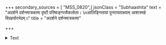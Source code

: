 +++
secondary_sources = [ "MSS_0820",]
jsonClass = "Subhaashita"
text = "अदर्शने दर्शनमात्रकामा दृष्टौ परिष्वङ्गरसैकलोला।  \nआलिङ्गितायां पुनरायताक्ष्याम् आशास्महे विग्रहयोरभेदम्॥"
title = "अदर्शने दर्शनमात्रकामा"

+++

<details><summary>Text</summary>

अदर्शने दर्शनमात्रकामा दृष्टौ परिष्वङ्गरसैकलोला।  
आलिङ्गितायां पुनरायताक्ष्याम् आशास्महे विग्रहयोरभेदम्॥
</details>
